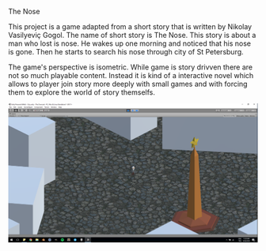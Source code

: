 The Nose

This project is a game adapted from a short story that is written by Nikolay Vasilyeviç Gogol. The name of short story is The Nose. This story is about a man who lost is nose. He wakes up one morning and noticed that his nose is gone. Then he starts to search his nose through city of St Petersburg.

The game's perspective is isometric. While game is story drivven there are not so much playable content. Instead it is kind of a interactive novel which allows to player join story more deeply with small games and with forcing them to explore the world of story themselfs. 

![alt tag](https://github.com/umurcg/theNose/blob/master/Images/City.png)

